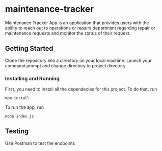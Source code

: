 # maintenance-tracker
Maintenance Tracker App is an application that provides users with the ability to reach out to operations or repairs department regarding repair or maintenance requests and monitor the status of their request.

## Getting Started
Clone the repository into a directory on your local machine. Launch your command prompt and change directory to project directory

### Installing and Running

First, you need to install all the dependecies for this project. To do that, run

```
npm install
```

To run the app, run

```
node index.js
```
## Testing
Use Postman to test the endpoints
